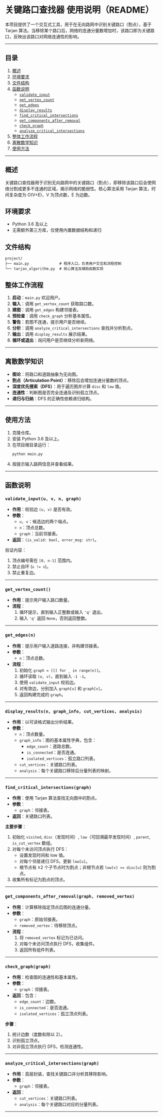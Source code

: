 # 关键路口查找器 使用说明（README）

本项目提供了一个交互式工具，用于在无向路网中识别关键路口（割点），基于 Tarjan 算法。当移除某个路口后，网络的连通分量数增加时，该路口即为关键路口，反映出该路口对网络连通性的影响。

---

## 目录

1. [概述](#概述)
2. [环境要求](#环境要求)
3. [文件结构](#文件结构)
4. [函数说明](#函数说明)
   - [`validate_input`](#validate_input)
   - [`get_vertex_count`](#get_vertex_count)
   - [`get_edges`](#get_edges)
   - [`display_results`](#display_results)
   - [`find_critical_intersections`](#find_critical_intersections)
   - [`get_components_after_removal`](#get_components_after_removal)
   - [`check_graph`](#check_graph)
   - [`analyze_critical_intersections`](#analyze_critical_intersections)
5. [整体工作流程](#整体工作流程)
6. [离散数学知识](#离散数学知识)
7. [使用方法](#使用方法)

---

## 概述

关键路口查找器用于识别无向路网中的关键路口（割点），即移除该路口后会使网络分割成更多不连通的区域，揭示网络的脆弱性。核心算法采用 Tarjan 算法，时间复杂度为 O(V+E)，V 为顶点数，E 为边数。

## 环境要求

- Python 3.6 及以上
- 无需额外第三方库，仅使用内置数据结构和递归

## 文件结构

```
project/
├── main.py              # 程序入口，负责用户交互和流程控制
└── tarjan_algorithm.py  # 核心算法及辅助函数实现
```
## 整体工作流程

1. **启动**：`main.py` 欢迎用户。
2. **输入**：调用 `get_vertex_count` 获取路口数。
3. **建图**：调用 `get_edges` 构建邻接表。
4. **预检查**：调用 `check_graph` 分析基本属性。
5. **警告**：若图不连通，提示用户是否继续。
6. **分析**：调用 `analyze_critical_intersections` 查找并分析割点。
7. **输出**：调用 `display_results` 展示结果。
8. **循环或退出**：询问用户是否继续分析新网络。

---

## 离散数学知识

- **图论**：将路口和道路抽象为无向图。
- **割点（Articulation Point）**：移除后会增加连通分量数的顶点。
- **深度优先搜索（DFS）**：用于遍历图并计算 `disc` 和 `low` 值。
- **连通性**：判断图是否完全连通及识别孤立顶点。
- **递归与归纳**：DFS 的正确性依赖递归结构。

---

## 使用方法

1. 克隆仓库。
2. 安装 Python 3.6 及以上。
3. 在项目根目录运行：
   ```bash
   python main.py
   ```
4. 按提示输入路网信息并查看结果。

---

## 函数说明

### `validate_input(u, v, n, graph)`

- **作用**：校验边 `(u, v)` 是否有效。
- **参数**：
  - `u, v`：候选边的两个端点。
  - `n`：顶点总数。
  - `graph`：当前邻接表。
- **返回**：`(is_valid: bool, error_msg: str)`。

验证内容：
1. 顶点编号需在 `[0, n-1]` 范围内。
2. 禁止自环 (`u != v`)。
3. 禁止重复边。

---

### `get_vertex_count()`

- **作用**：提示用户输入路口数量。
- **流程**：
  1. 循环提示，直到输入正整数或输入 `'q'` 退出。
  2. 输入 `'q'` 返回 `None`，否则返回整数。

---

### `get_edges(n)`

- **作用**：提示用户输入道路连接，并构建邻接表。
- **参数**：
  - `n`：顶点总数。
- **流程**：
  1. 初始化 `graph = [[] for _ in range(n)]`。
  2. 循环读取 `(u, v)`，直到输入 `-1 -1`。
  3. 使用 `validate_input` 校验边。
  4. 对有效边，分别加入 `graph[u]` 和 `graph[v]`。
  5. 返回构建完成的 `graph`。

---

### `display_results(n, graph_info, cut_vertices, analysis)`

- **作用**：以可读格式输出分析结果。
- **参数**：
  - `n`：顶点数量。
  - `graph_info`：图的基本属性字典，包含：
    - `edge_count`：道路总数。
    - `is_connected`：是否连通。
    - `isolated_vertices`：孤立路口列表。
  - `cut_vertices`：关键路口列表。
  - `analysis`：每个关键路口移除后分量列表的映射。

---

### `find_critical_intersections(graph)`

- **作用**：使用 Tarjan 算法查找无向图中的割点。
- **参数**：
  - `graph`：邻接表。
- **返回**：关键路口列表。

**主要步骤**：
1. 初始化 `visited`, `disc`（发现时间）, `low`（可回溯最早发现时间）, `parent`, `is_cut_vertex` 数组。
2. 对每个未访问顶点执行 DFS：
   - 设置发现时间和 low 值。
   - 对每个邻居递归 DFS，更新 `low[u]`。
   - 根节点有 ≥2 个子节点时为割点；非根节点若 `low[v] >= disc[u]` 则为割点。
3. 收集所有标记为割点的顶点。

---

### `get_components_after_removal(graph, removed_vertex)`

- **作用**：计算移除指定顶点后图的连通分量。
- **参数**：
  - `graph`：原始邻接表。
  - `removed_vertex`：待移除顶点。
- **流程**：
  1. 将 `removed_vertex` 标记为已访问。
  2. 对每个未访问顶点执行 DFS，收集组件。
  3. 返回所有组件列表。

---

### `check_graph(graph)`

- **作用**：检查图的连通性和基本属性。
- **参数**：
  - `graph`：邻接表。
- **返回**：包含：
  - `edge_count`：边数。
  - `is_connected`：是否连通。
  - `isolated_vertices`：孤立顶点列表。

**步骤**：
1. 统计边数（度数和除以 2）。
2. 识别孤立顶点。
3. 对非孤立顶点执行 DFS，检测连通性。

---

### `analyze_critical_intersections(graph)`

- **作用**：高层封装，查找关键路口并分析其移除影响。
- **参数**：
  - `graph`：邻接表。
- **返回**：
  - `cut_vertices`：关键路口列表。
  - `analysis`：每个关键路口对应的分量列表。

---

